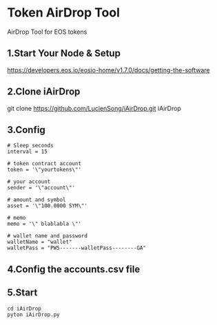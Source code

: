 # Token AirDrop Tool
AirDrop Tool for EOS tokens


## 1.Start Your Node & Setup
https://developers.eos.io/eosio-home/v1.7.0/docs/getting-the-software

## 2.Clone iAirDrop
git clone https://github.com/LucienSong/iAirDrop.git iAirDrop

## 3.Config
```
# Sleep seconds
interval = 15 

# token contract account
token = '\"yourtokens\"'

# your account
sender = '\"account\"'

# amount and symbol
asset = '\"100.0000 SYM\"'

# memo
memo = '\" blablabla \"'

# wallet name and password
walletName = "wallet"
walletPass = "PW5-------walletPass--------GA"

```
## 4.Config the accounts.csv file


## 5.Start
```
cd iAirDrop
pyton iAirDrop.py
```
